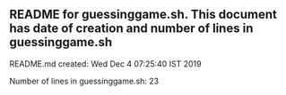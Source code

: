 ## README for guessinggame.sh. This document has date of creation and number of lines in guessinggame.sh

README.md created: 
Wed Dec  4 07:25:40 IST 2019

Number of lines in guessinggame.sh: 
      23
